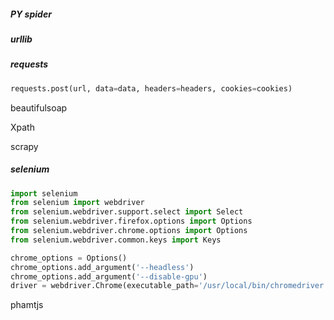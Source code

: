 ##### PY spider

##### urllib

##### requests

```python
requests.post(url, data=data, headers=headers, cookies=cookies)
```

beautifulsoap

Xpath

scrapy

##### selenium

```python
import selenium
from selenium import webdriver
from selenium.webdriver.support.select import Select
from selenium.webdriver.firefox.options import Options
from selenium.webdriver.chrome.options import Options
from selenium.webdriver.common.keys import Keys

chrome_options = Options()
chrome_options.add_argument('--headless')
chrome_options.add_argument('--disable-gpu')
driver = webdriver.Chrome(executable_path='/usr/local/bin/chromedriver',chrome_options=chrome_options)
```

phamtjs

